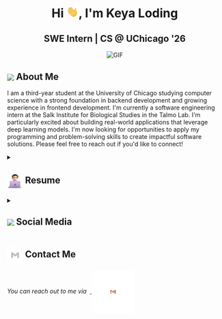 <h1 align="center">Hi <img src="https://github.com/keyaloding/keyaloding/blob/main/icons/Hi.gif" width="28px"/>, I'm Keya Loding</h2>
<h2 align="center">
SWE Intern | CS @ UChicago '26
</h2>

<div align="center">
 <img alt="GIF" src="https://media.giphy.com/media/cFdHXXm5GhJsc/giphy.gif?cid=ecf05e47gk1528878r4j8py2luujr4sswa3ejtsw7cf7w94a&ep=v1_gifs_search&rid=giphy.gif&ct=g"/>
</div>

## <img align ='center' src="https://i.giphy.com/media/v1.Y2lkPTc5MGI3NjExdjh2dDM4bDhyYzM5NmppaHJ6dG56Mmh3bTkyanFkdWRvZ3R1cGoycSZlcD12MV9pbnRlcm5hbF9naWZfYnlfaWQmY3Q9ZQ/LOnt6uqjD9OexmQJRB/giphy.gif" width="37" /> About Me

I am a third-year student at the University of Chicago studying computer science with a strong foundation in backend development and growing experience in frontend development. I'm currently a software engineering intern at the Salk Institute for Biological Studies in the Talmo Lab. I'm particularly excited about building real-world applications that leverage deep learning models. I'm now looking for opportunities to apply my programming and problem-solving skills to create impactful software solutions. Please feel free to reach out if you'd like to connect!

<details>
 <summary><h2> <img align="center" src="https://github.com/keyaloding/keyaloding/blob/main/icons/about.png" width="37" /> Resume</h2></summary>
 
 <details>
  <summary><h4> <img align="center" src="https://github.com/keyaloding/keyaloding/blob/main/icons/academics.gif"  width="29"/> Education</h2></summary>

  <span><img src="https://chen.uchicago.edu/files/2019/07/UChicago-logo.jpg" width="70"/> <p>**University of Chicago** | September 2022 - May 2026</p></span>
  <p>B.S. Computer Science, Specialization in Human-Computer Interaction</p>
  <p>Relevant Coursework:</p>
  - Systems Programming<br>
  - Mathematical Foundations of Machine Learning<br>
  - Machine Learning<br>
  - Discrete Mathematics<br>
  - Theory of Algorithms<br>
  - Neural Networks<br>
  - Linear Algebra<br>
  
</details>
 <details>
  <summary><h4> <img align="center" src="https://github.com/keyaloding/keyaloding/blob/main/icons/experience.gif"  width="29"/> Experience</h2></summary>

- **Software Engineering Intern** at the Salk Institute for Biological Studies | June 2024 - present
  - Built a Python web app using Streamlit and pygfx that allows users to interact with real-time visualizations by offering a more interactive and dynamic experience
  - Integrated support for ‘.nwb’ data from Neurodata without Borders, enabling seamless data standardization for neurophysiology.
  - Implemented GUI trackpad support using the QtPy library, enhancing user experience and interaction.

- **Biomedical Informatics Intern** at the University of Chicago Department of Medicine | February 2024 - May 2024
  - Analyzed large-scale electronic biobanks to uncover the mechanisms of cardiovascular disease using longitudinal analysis, mixed-effect modeling, and regression
  - Used bioinformatics methods for population genetics studies, such as genome-wide association studies, QTL mapping, polygenetic risk prediction, and pleiotropy analysis

</details>

<details>
  <summary><h4> <img align="center" src="https://github.com/keyaloding/keyaloding/blob/main/icons/techstack.gif"  width="29"/> Tech Stack</h2></summary>

  #### Languages (from most to least proficient)
  ![Python](https://img.shields.io/badge/python-3670A0?style=for-the-badge&logo=python&logoColor=ffdd54)
  ![C](https://img.shields.io/badge/c-%2300599C.svg?style=for-the-badge&logo=c&logoColor=white)
  ![JavaScript](https://img.shields.io/badge/javascript-%23323330.svg?style=for-the-badge&logo=javascript&logoColor=%23F7DF1E)
  ![Typescript](https://img.shields.io/badge/TypeScript-007ACC?style=for-the-badge&logo=typescript&logoColor=white)
  ![CSS3](https://img.shields.io/badge/css3-%231572B6.svg?style=for-the-badge&logo=css3&logoColor=white)
  ![HTML5](https://img.shields.io/badge/html5-%23E34F26.svg?style=for-the-badge&logo=html5&logoColor=white)

  #### Libraries/Frameworks
  ![Next JS](https://img.shields.io/badge/Next-black?style=for-the-badge&logo=next.js&logoColor=white) 
  ![Firebase](https://img.shields.io/badge/firebase-%23039BE5.svg?style=for-the-badge&logo=firebase) 

</details>

<details>
  <summary><h4> <img align="center" src="https://github.com/keyaloding/keyaloding/blob/main/icons/projects.gif"  width="29"/> Projects</h2></summary>

#### <a href="https://github.com/keyaloding/youtube-clone">Youtube Clone</a>

  <span><img src="https://img.shields.io/badge/Node.js-%2343853D.svg?style=for-the-badge&logo=node.js&logoColor=white"> <img src="https://img.shields.io/badge/Google_Cloud-4285F4?style=for-the-badge&logo=google-cloud&logoColor=white"></span>  
  Created a video processing program (using ffmpeg) to transcode user-uploaded videos and store them in cloud storage

</details>

</details>

<details>
  <summary><h2> <img align ='center' src='https://i.giphy.com/media/v1.Y2lkPTc5MGI3NjExaGtqdDdwN2oyNWJ4czlncHBkamJxaHcxYmVmcXY3a3I3MjRmYjBrbCZlcD12MV9pbnRlcm5hbF9naWZfYnlfaWQmY3Q9ZQ/kmUvauX8TMWg0OsqKW/giphy.gif' width ='37' /> Social Media</h2></summary>

<div style="display: flex; flex-direction: column; justify-content: center; align-items: center; ">
  <a href="https://github.com/keyaloding">
    <img align="center" src="https://github.com/keyaloding/keyaloding/blob/main/icons/Github.gif" width="70"/>
  </a>
  <a href="https://linkedin.com/in/keyaloding">
    <img align="center" src="https://github.com/keyaloding/keyaloding/blob/main/icons/Linkedin.gif" width="70"/>
  </a>
</div>

</details>

## <img align="center" src="https://github.com/keyaloding/keyaloding/blob/main/icons/Contact.gif"  width="37"/> Contact Me

<p>
 <i>You can reach out to me via</i>
&nbsp;<a href="mailto:contact.loding.keya@gmail.com">
     <img align="center" src="https://github.com/keyaloding/keyaloding/blob/main/icons/Gmail.gif"  width="100"/>
 </a>
</p>
